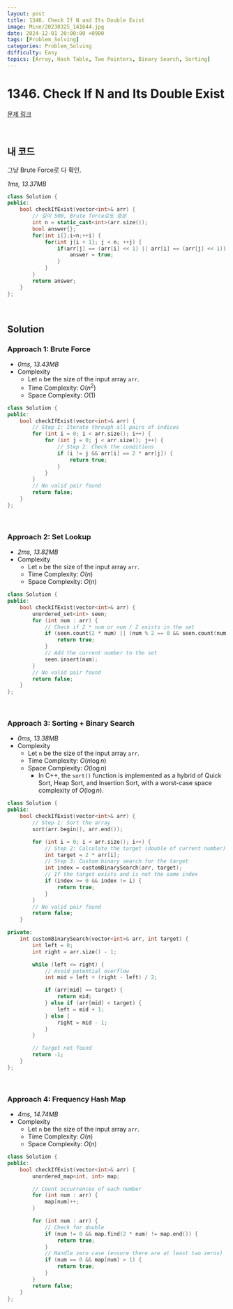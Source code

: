 ```yaml
---
layout: post
title: 1346. Check If N and Its Double Exist
image: Mine/20230325_141644.jpg
date: 2024-12-01 20:00:00 +0900
tags: [Problem_Solving]
categories: Problem_Solving
difficulty: Easy
topics: [Array, Hash Table, Two Pointers, Binary Search, Sorting]
---
```


# 1346. Check If N and Its Double Exist
[문제 링크](https://leetcode.com/problems/check-if-n-and-its-double-exist/description/)

<br/>

## 내 코드
그냥 Brute Force로 다 확인.

*1ms, 13.37MB*

```cpp
class Solution {
public:
    bool checkIfExist(vector<int>& arr) {
        // 길이 500, Brute force로도 충분
        int n = static_cast<int>(arr.size());
        bool answer{};
        for(int i{};i<n;++i) {
            for(int j{i + 1}; j < n; ++j) {
                if(arr[j] == (arr[i] << 1) || arr[i] == (arr[j] << 1)) {
                    answer = true;
                }
            }
        }
        return answer;
    }
};
```

<br/>

## Solution

### Approach 1: Brute Force
- *0ms, 13.43MB*
- Complexity
  - Let `n` be the size of the input array `arr`.
  - Time Complexity: $O(n^2)$
  - Space Complexity: $O(1)$

```cpp
class Solution {
public:
    bool checkIfExist(vector<int>& arr) {
        // Step 1: Iterate through all pairs of indices
        for (int i = 0; i < arr.size(); i++) {
            for (int j = 0; j < arr.size(); j++) {
                // Step 2: Check the conditions
                if (i != j && arr[i] == 2 * arr[j]) {
                    return true;
                }
            }
        }
        // No valid pair found
        return false;
    }
};
```

<br/>

### Approach 2: Set Lookup
- *2ms, 13.82MB*
- Complexity
  - Let `n` be the size of the input array `arr`.
  - Time Complexity: $O(n)$
  - Space Complexity: $O(n)$

```cpp
class Solution {
public:
    bool checkIfExist(vector<int>& arr) {
        unordered_set<int> seen;
        for (int num : arr) {
            // Check if 2 * num or num / 2 exists in the set
            if (seen.count(2 * num) || (num % 2 == 0 && seen.count(num / 2))) {
                return true;
            }
            // Add the current number to the set
            seen.insert(num);
        }
        // No valid pair found
        return false;
    }
};
```

<br/>

### Approach 3: Sorting + Binary Search
- *0ms, 13.38MB*
- Complexity
  - Let `n` be the size of the input array `arr`.
  - Time Complexity: $O(n \log n)$
  - Space Complexity: $O(\log n)$
    - In C++, the `sort()` function is implemented as a hybrid of Quick Sort, Heap Sort, and Insertion Sort, with a worst-case space complexity of $O(\log n)$.

```cpp
class Solution {
public:
    bool checkIfExist(vector<int>& arr) {
        // Step 1: Sort the array
        sort(arr.begin(), arr.end());

        for (int i = 0; i < arr.size(); i++) {
            // Step 2: Calculate the target (double of current number)
            int target = 2 * arr[i];
            // Step 3: Custom binary search for the target
            int index = customBinarySearch(arr, target);
            // If the target exists and is not the same index
            if (index >= 0 && index != i) {
                return true;
            }
        }
        // No valid pair found
        return false;
    }

private:
    int customBinarySearch(vector<int>& arr, int target) {
        int left = 0;
        int right = arr.size() - 1;

        while (left <= right) {
            // Avoid potential overflow
            int mid = left + (right - left) / 2;

            if (arr[mid] == target) {
                return mid;
            } else if (arr[mid] < target) {
                left = mid + 1;
            } else {
                right = mid - 1;
            }
        }

        // Target not found
        return -1;
    }
};
```

<br/>

### Approach 4: Frequency Hash Map
- *4ms, 14.74MB*
- Complexity
  - Let `n` be the size of the input array `arr`.
  - Time Complexity: $O(n)$
  - Space Complexity: $O(n)$

```cpp
class Solution {
public:
    bool checkIfExist(vector<int>& arr) {
        unordered_map<int, int> map;

        // Count occurrences of each number
        for (int num : arr) {
            map[num]++;
        }

        for (int num : arr) {
            // Check for double
            if (num != 0 && map.find(2 * num) != map.end()) {
                return true;
            }
            // Handle zero case (ensure there are at least two zeros)
            if (num == 0 && map[num] > 1) {
                return true;
            }
        }
        return false;
    }
};
```

<br/>